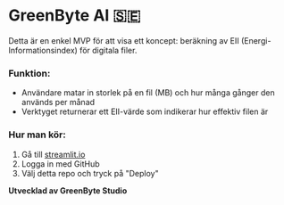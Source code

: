 
# GreenByte AI 🇸🇪

Detta är en enkel MVP för att visa ett koncept: beräkning av EII (Energi-Informationsindex) för digitala filer.

### Funktion:
- Användare matar in storlek på en fil (MB) och hur många gånger den används per månad
- Verktyget returnerar ett EII-värde som indikerar hur effektiv filen är

### Hur man kör:

1. Gå till [streamlit.io](https://streamlit.io/cloud)
2. Logga in med GitHub
3. Välj detta repo och tryck på "Deploy"

**Utvecklad av GreenByte Studio**
